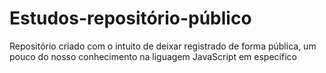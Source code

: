 # Estudos-repositório-público
 Repositório criado com o intuito de deixar registrado de forma pública, um pouco do nosso conhecimento na liguagem JavaScript em específico
